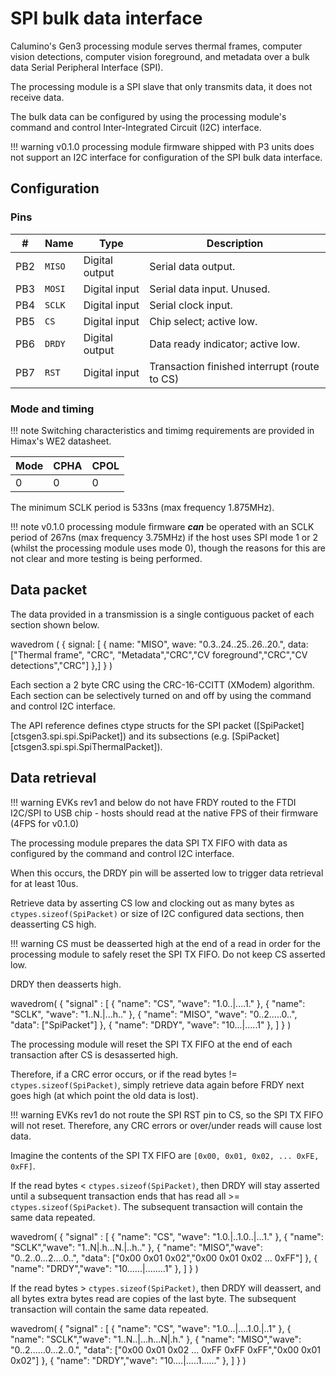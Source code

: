 # SPI bulk data interface

Calumino's Gen3 processing module serves thermal frames, computer vision detections, computer vision foreground, and metadata over a bulk data Serial Peripheral Interface (SPI).

The processing module is a SPI slave that only transmits data, it does not receive data.

The bulk data can be configured by using the processing module's command and control Inter-Integrated Circuit (I2C) interface.

!!! warning
    v0.1.0 processing module firmware shipped with P3 units does not support an I2C interface for configuration of the SPI bulk data interface.

## Configuration

### Pins

| #   | Name      | Type            | Description                                   |
| --- | ----------| ----------------| --------------------------------------------- |
| PB2 | `MISO`    | Digital output  | Serial data output.                           |
| PB3 | `MOSI`    | Digital input   | Serial data input. Unused.                    |
| PB4 | `SCLK`    | Digital input   | Serial clock input.                           |
| PB5 | `CS`      | Digital input   | Chip select; active low.                      |
| PB6 | `DRDY`    | Digital output  | Data ready indicator; active low.             |
| PB7 | `RST`     | Digital input   | Transaction finished interrupt (route to CS)  |

### Mode and timing

!!! note
    Switching characteristics and timimg requirements are provided in Himax's WE2 datasheet.

| Mode | CPHA | CPOL |
| ---- | ---- | ---- |
|    0 |    0 |    0 | 

The minimum SCLK period is 533ns (max frequency 1.875MHz).

!!! note
    v0.1.0 processing module firmware ***can*** be operated with an SCLK period of 267ns (max frequency 3.75MHz) if the host uses SPI mode 1 or 2 (whilst the processing module uses mode 0), though the reasons for this are not clear and more testing is being performed.

## Data packet

The data provided in a transmission is a single contiguous packet of each section shown below.

wavedrom (
    { signal: [ { name: "MISO", wave: "0.3..24..25..26..20.", data: ["Thermal frame", "CRC", "Metadata","CRC","CV foreground","CRC","CV detections","CRC"] },] }
)

Each section a 2 byte CRC using the CRC-16-CCITT (XModem) algorithm. Each section can be selectively turned on and off by using the command and control I2C interface.

The API reference defines ctype structs for the SPI packet ([SpiPacket][ctsgen3.spi.spi.SpiPacket]) and its subsections (e.g. [SpiPacket][ctsgen3.spi.spi.SpiThermalPacket]).

## Data retrieval

!!! warning
    EVKs rev1 and below do not have FRDY routed to the FTDI I2C/SPI to USB chip - hosts should read at the native FPS of their firmware (4FPS for v0.1.0) 

The processing module prepares the data SPI TX FIFO with data as configured by the command and control I2C interface.

When this occurs, the DRDY pin will be asserted low to trigger data retrieval for at least 10us.

Retrieve data by asserting CS low and clocking out as many bytes as `ctypes.sizeof(SpiPacket)` or size of I2C configured data sections, then deasserting CS high.

!!! warning
    CS must be deasserted high at the end of a read in order for the processing module to safely reset the SPI TX FIFO. Do not keep CS asserted low.

DRDY then deasserts high.

wavedrom(
    {
        "signal" :
        [
            { "name": "CS",	"wave": "1.0..|....1." },
            { "name": "SCLK",		"wave": "1..N.|...h.." },
            { "name": "MISO", 		"wave": "0..2.....0..", "data": ["SpiPacket"] },
            { "name": "DRDY",  "wave": "10...|.....1" },
        ]
    }
)

The processing module will reset the SPI TX FIFO at the end of each transaction after CS is desasserted high.

Therefore, if a CRC error occurs, or if the read bytes != `ctypes.sizeof(SpiPacket)`, simply retrieve data again before FRDY next goes high (at which point the old data is lost).

!!! warning
    EVKs rev1 do not route the SPI RST pin to CS, so the SPI TX FIFO will not reset. Therefore, any CRC errors or over/under reads will cause lost data.

Imagine the contents of the SPI TX FIFO are `[0x00, 0x01, 0x02, ... 0xFE, 0xFF]`.

If the read bytes < `ctypes.sizeof(SpiPacket)`, then DRDY will stay asserted until a subsequent transaction ends that has read all >= `ctypes.sizeof(SpiPacket)`. The subsequent transaction will contain the same data repeated.

wavedrom(
    {
        "signal" :
        [
            { "name": "CS",	 "wave": "1.0.|..1.0..|...1." },
            { "name": "SCLK","wave": "1..N|.h...N.|..h.." },
            { "name": "MISO","wave": "0..2..0...2....0..", "data": ["0x00 0x01 0x02","0x00 0x01 0x02 ... 0xFF"] },
            { "name": "DRDY","wave": "10......|........1" },
        ]
    }
)

If the read bytes > `ctypes.sizeof(SpiPacket)`, then DRDY will deassert, and all bytes extra bytes read are copies of the last byte. The subsequent transaction will contain the same data repeated.

wavedrom(
    {
        "signal" :
        [
            { "name": "CS",  "wave": "1.0...|....1.0.|..1" },
            { "name": "SCLK","wave": "1..N..|...h...N|.h." },
            { "name": "MISO","wave": "0..2......0...2..0.", "data": ["0x00 0x01 0x02 ... 0xFF 0xFF 0xFF","0x00 0x01 0x02"] },
            { "name": "DRDY","wave": "10....|.....1......" },
        ]
    }
)